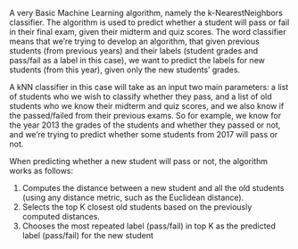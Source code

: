  <p>A very Basic Machine Learning algorithm, namely the k-NearestNeighbors classifier. The algorithm is used to predict
whether a student will pass or fail in their final exam, given their midterm and quiz scores. The word classifier means
that we’re trying to develop an algorithm, that given previous students (from previous years) and their labels (student grades and
pass/fail as a label in this case), we want to predict the labels for new students (from this year), given
only the new students’ grades. </p>

A kNN classifier in this case will take as an input two main parameters: a list of students who we wish
to classify whether they pass, and a list of old students who we know their midterm and quiz scores, and
we also know if the passed/failed from their previous exams. So for example, we know for the year 2013
the grades of the students and whether they passed or not, and we’re trying to predict whether some
students from 2017 will pass or not.

<p>When predicting whether a new student will pass or not, the algorithm works as follows:</p>

1. Computes the distance between a new student and all the old students (using any distance metric,
such as the Euclidean distance).
2. Selects the top K closest old students based on the previously computed distances.
3. Chooses the most repeated label (pass/fail) in top K as the predicted label (pass/fail) for the new
student
